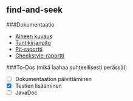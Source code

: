 ## find-and-seek


###Dokumentaatio
* [Aiheen kuvaus](dokumentaatio/aiheenKuvausJaRakenne.md)
* [Tuntikirjanpito](dokumentaatio/Tuntikirjanpito.md)
* [Pit-raportti](https://htmlpreview.github.io/?https://github.com/JaakkoV/find-and-seek/blob/master/dokumentaatio/Pit-raportti/index.html)
* [Checkstyle-raportti](https://htmlpreview.github.io/?https://github.com/JaakkoV/find-and-seek/blob/master/dokumentaatio/Checkstyle-raportti/checkstyle.html)

###To-Dos (mikä laahaa suhteellisesti perässä):
- [ ] Dokumentaation päivittäminen
- [x] Testien lisääminen
- [ ] JavaDoc
